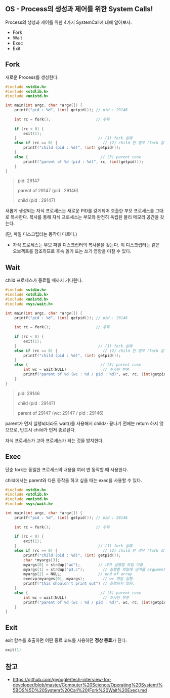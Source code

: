 ## OS - Process의 생성과 제어를 위한 System Calls!

Process의 생성과 제어를 위한 4가지 SystemCall에 대해 알아보자.
- Fork
- Wait
- Exec
- Exit

## Fork

새로운 Process를 생성한다.

```C
#include <stdio.h>
#include <stdlib.h>
#include <unistd.h>

int main(int argc, char *argv[]) {
    printf("pid : %d", (int) getpid()); // pid : 29146
    
    int rc = fork();                    // 주목
    
    if (rc < 0) {
        exit(1);
    }                                    // (1) fork 실패
    else if (rc == 0) {                    // (2) child 인 경우 (fork 값이 0)
        printf("child (pid : %d)", (int) getpid());
    }
    else {                                // (3) parent case
        printf("parent of %d (pid : %d)", rc, (int)getpid());
    }
}
```

> pid: 29147
> 
> parent of 29147 (pid : 29146)
> 
> child (pid : 29147)

새롭게 생성되는 자식 프로세스는 새로운 PID를 갖게되어 호출한 부모 프로세스를 그대로 복사한다. 복사를 통해 자식 프로세스는 부모와 완전히 독립된 물리 메모리 공간을 갖는다.

(단, 파일 디스크립터는 동작이 다르다.)
- 자식 프로세스는 부모 파일 디스크립터의 복사본을 갖는다. 이 디스크립터는 같은 오브젝트를 참조하므로 후속 읽기 또는 쓰기 영향을 미칠 수 있다.

## Wait

child 프로세스가 종료될 때까지 기다린다.

```C
#include <stdio.h>
#include <stdlib.h>
#include <unistd.h>
#include <sys/wait.h>

int main(int argc, char *argv[]) {
    printf("pid : %d", (int) getpid()); // pid : 29146
    
    int rc = fork();                    // 주목
    
    if (rc < 0) {
        exit(1);
    }                                    // (1) fork 실패
    else if (rc == 0) {                    // (2) child 인 경우 (fork 값이 0)
        printf("child (pid : %d)", (int) getpid());
    }
    else {                                // (3) parent case
        int wc = wait(NULL)                // 추가된 부분
        printf("parent of %d (wc : %d / pid : %d)", wc, rc, (int)getpid());
    }
}
```
> pid: 29146
>
> child (pid : 29147)
>
> parent of 29147 (wc: 29147 / pid : 29146)

parent가 먼저 실행되더라도 wait()를 사용해서 child가 끝나기 전에는 return 하지 않으므로, 반드시 child가 먼저 종료된다.

자식 프로세스가 고아 프로세스가 되는 것을 방지한다.

## Exec

단순 fork는 동일한 프로세스의 내용을 여러 번 동작할 때 사용한다.

child에서는 parent와 다른 동작을 하고 싶을 때는 exec을 사용할 수 있다.

```C
#include <stdio.h>
#include <stdlib.h>
#include <unistd.h>
#include <sys/wait.h>

int main(int argc, char *argv[]) {
    printf("pid : %d", (int) getpid()); // pid : 29146
    
    int rc = fork();                    // 주목
    
    if (rc < 0) {
        exit(1);
    }                                    // (1) fork 실패
    else if (rc == 0) {                    // (2) child 인 경우 (fork 값이 0)
        printf("child (pid : %d)", (int) getpid());
        char *myargs[3];
        myargs[0] = strdup("wc");        // 내가 실행할 파일 이름
        myargs[1] = strdup("p3.c");        // 실행할 파일에 넘겨줄 argument
        myargs[2] = NULL;                // end of array
        execvp(myarges[0], myargs);        // wc 파일 실행.
        printf("this shouldn't print out") // 실행되지 않음.
    }
    else {                                // (3) parent case
        int wc = wait(NULL)                // 추가된 부분
        printf("parent of %d (wc : %d / pid : %d)", wc, rc, (int)getpid());
    }
}
```

## Exit
exit 함수를 호출하면 어떤 종료 코드를 사용하던 **정상 종료**가 된다.
```C
exit(1)
```

## 참고
- https://github.com/gyoogle/tech-interview-for-developer/blob/master/Computer%20Science/Operating%20System/%5BOS%5D%20System%20Call%20(Fork%20Wait%20Exec).md
